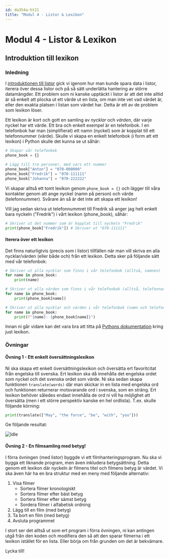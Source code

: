 ```yaml
---
id: da354a-ht21
title: "Modul 4 - Listor & Lexikon"
---
```


# Modul 4 - Listor & Lexikon

## Introduktion till lexikon

### Inledning

I [introduktionen till listor](..//ex-1) gick vi igenom hur man kunde spara data i listor, iterera över dessa listor och på så sätt underlätta hantering av större datamängder. Ett problem som ni kanske upptäckt i listor är att det inte alltid är så enkelt att plocka ut ett värde ut en lista, om man inte vet vad värdet är, eller den exakta platsen i listan som värdet har. Detta är ett av de problem som lexikon löser.

Ett lexikon är kort och gott en samling av *nycklar* och *värden*, där varje nyckel har ett värde. Ett bra och enkelt exempel är en telefonbok. I en telefonbok har man (simplifierat) ett namn (nyckel) som är kopplat till ett telefonnummer (värde). Skulle vi skapa en enkelt telefonbok (i form att ett lexikon) i Python skulle det kunna se ut såhär:

```python
# Skapar vår telefonbok
phone_book = {}

# Lägg till tre personer, med vars ett nummer
phone_book["Anton"] = "070-000000"
phone_book["Fredrik"] = "070-111111"
phone_book["Johanna"] = "070-222222"
```

Vi skapar alltså ett tomt lexikon genom `phone_book = {}` och lägger till våra kontakter genom att ange nyckel (namn på person) och värde (telefonnummer). Svårare än så är det inte att skapa ett lexikon!

Vill jag sedan skriva ut telefonnummret till Fredrik så anger jag helt enkelt bara nyckeln ("Fredrik") i vårt lexikon (phone_book), såhär:

```python
# Skriver ut det nummer som är kopplat till nyckeln "Fredrik"
print(phone_book["Fredrik"]) # Skriver ut "070-111111"
```

#### Iterera över ett lexikon

Det finns naturligtvis (precis som i listor) tillfällen när man vill skriva en alla nycklar/värden (eller både och) från ett lexikon. Detta sker på följande sätt med vår telefonbok:

```python
# Skriver ut alla nycklar som finns i vår telefonbok (alltså, namnen)
for name in phone_book:
    print(name)

# Skriver ut alla värden som finns i vår telefonbok (alltså, telefonnummer)
for name in phone_book:
    print(phone_book[name])

# Skriver ut alla nycklar och värden i vår telefonbok (namn och telefonnummer)
for name in phone_book:
    print(f"{name}: {phone_book[name]}")
```

Innan ni går vidare kan det vara bra att titta på [Pythons dokumentation](https://docs.python.org/2/tutorial/datastructures.html#dictionaries) kring just lexikon.

### Övningar

#### Övning 1 - Ett enkelt översättningslexikon

Ni ska skapa ett enkelt översättningslexikon och översätta ert favoritcitat från engelska till svenska. Ert lexikon ska då innehålla det engelska ordet som nyckel och det svenska ordet som värde. Ni ska sedan skapa funktionen `translate(words)` där man skickar in en lista med engelska ord och funktionen returnerar motsvarande ord i svenska, som en sträng. Ert lexikon behöver således endast innehålla de ord ni vill ha möjlighet att översätta (men i ett större perspektiv kanske en hel ordlista). T.ex. skulle följande körning:

```python
print(translate(["May", "the force", "be", "with", "you"]))
```

Ge följande resultat:

![Idle](../images/idle4.png)

#### Övning 2 - En filmsamling med betyg!

I förra övningen (med listor) byggde vi ett filmhanteringsprogram. Nu ska vi bygga ett liknande program, men även inkludera betygsättning. Detta genom ett lexikon där nyckeln är filmens titel och filmens betyg är värdet. Vi ska även här ha en bra struktur med en meny med följande alternativ:

1. Visa filmer
    - Sortera filmer kronologiskt
    - Sortera filmer efter bäst betyg
	- Sortera filmer efter sämst betyg
	- Sordera filmer i alfabetisk ordning
2. Lägg till en film (med betyg)
3. Ta bort en film (med betyg)
4. Avsluta programmet

I stort ser det alltså ut som ert program i förra övningen, ni kan antingen utgå från den koden och modifiera den så att den sparar filmerna i ett lexikon istället för en lista. Eller börja om från grunden om det är bekvämare.

Lycka till!